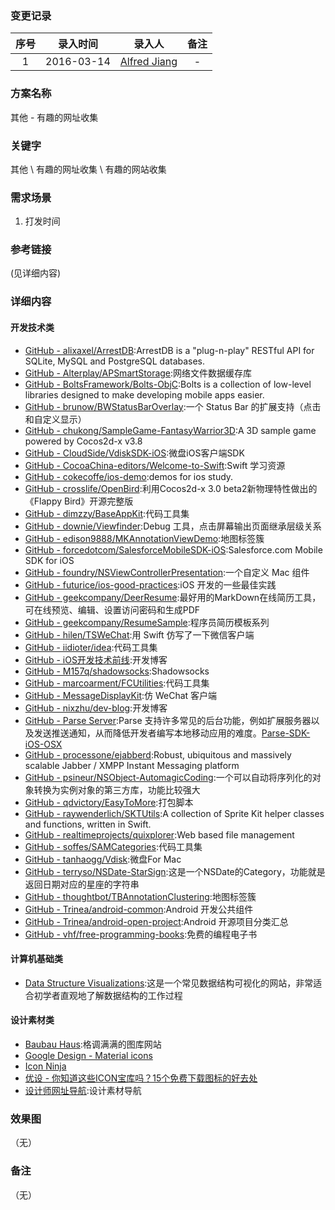 ### 变更记录

| 序号 | 录入时间 | 录入人 | 备注 |
|:--------:|:--------:|:--------:|:--------:|
| 1 | 2016-03-14 | [Alfred Jiang](https://github.com/viktyz) | - |

### 方案名称

其他 - 有趣的网址收集

### 关键字

其他 \ 有趣的网址收集 \ 有趣的网站收集

### 需求场景

1. 打发时间

### 参考链接
(见详细内容)

### 详细内容

#### 开发技术类

* [GitHub - alixaxel/ArrestDB](https://github.com/alixaxel/ArrestDB):ArrestDB is a "plug-n-play" RESTful API for SQLite, MySQL and PostgreSQL databases.
* [GitHub - Alterplay/APSmartStorage](https://github.com/Alterplay/APSmartStorage):网络文件数据缓存库
* [GitHub - BoltsFramework/Bolts-ObjC](https://github.com/BoltsFramework/Bolts-ObjC):Bolts is a collection of low-level libraries designed to make developing mobile apps easier. 
* [GitHub - brunow/BWStatusBarOverlay](https://github.com/brunow/BWStatusBarOverlay):一个 Status Bar 的扩展支持（点击和自定义显示）
* [GitHub - chukong/SampleGame-FantasyWarrior3D](https://github.com/chukong/SampleGame-FantasyWarrior3D):A 3D sample game powered by Cocos2d-x v3.8
* [GitHub - CloudSide/VdiskSDK-iOS](https://github.com/CloudSide/VdiskSDK-iOS):微盘iOS客户端SDK
* [GitHub - CocoaChina-editors/Welcome-to-Swift](https://github.com/CocoaChina-editors/Welcome-to-Swift):Swift 学习资源
* [GitHub - cokecoffe/ios-demo](https://github.com/cokecoffe/ios-demo):demos for ios study.
* [GitHub - crosslife/OpenBird](https://github.com/crosslife/OpenBird):利用Cocos2d-x 3.0 beta2新物理特性做出的《Flappy Bird》开源完整版
* [GitHub - dimzzy/BaseAppKit](https://github.com/dimzzy/BaseAppKit):代码工具集
* [GitHub - downie/Viewfinder](https://github.com/downie/Viewfinder):Debug 工具，点击屏幕输出页面继承层级关系
* [GitHub - edison9888/MKAnnotationViewDemo](https://github.com/edison9888/MKAnnotationViewDemo):地图标签簇
* [GitHub - forcedotcom/SalesforceMobileSDK-iOS](https://github.com/forcedotcom/SalesforceMobileSDK-iOS):Salesforce.com Mobile SDK for iOS
* [GitHub - foundry/NSViewControllerPresentation](https://github.com/foundry/NSViewControllerPresentation):一个自定义 Mac 组件
* [GitHub - futurice/ios-good-practices](https://github.com/futurice/ios-good-practices):iOS 开发的一些最佳实践
* [GitHub - geekcompany/DeerResume](https://github.com/geekcompany/DeerResume):最好用的MarkDown在线简历工具，可在线预览、编辑、设置访问密码和生成PDF
* [GitHub - geekcompany/ResumeSample](https://github.com/geekcompany/ResumeSample):程序员简历模板系列
* [GitHub - hilen/TSWeChat](https://github.com/hilen/TSWeChat):用 Swift 仿写了一下微信客户端
* [GitHub - iidioter/idea](https://github.com/iidioter/idea):代码工具集
* [GitHub - iOS开发技术前线](https://github.com/bboyfeiyu/iOS-tech-frontier):开发博客
* [GitHub - M157q/shadowsocks](https://github.com/M157q/shadowsocks):Shadowsocks
* [GitHub - marcoarment/FCUtilities](https://github.com/marcoarment/FCUtilities):代码工具集
* [GitHub - MessageDisplayKit](https://github.com/xhzengAIB/MessageDisplayKit):仿 WeChat 客户端
* [GitHub - nixzhu/dev-blog](https://github.com/nixzhu/dev-blog):开发博客
* [GitHub - Parse Server](https://parse.com/):Parse 支持许多常见的后台功能，例如扩展服务器以及发送推送通知，从而降低开发者编写本地移动应用的难度。[Parse-SDK-iOS-OSX](https://github.com/ParsePlatform/Parse-SDK-iOS-OSX)
* [GitHub - processone/ejabberd](https://github.com/processone/ejabberd):Robust, ubiquitous and massively scalable Jabber / XMPP Instant Messaging platform
* [GitHub - psineur/NSObject-AutomagicCoding](https://github.com/psineur/NSObject-AutomagicCoding):一个可以自动将序列化的对象转换为实例对象的第三方库，功能比较强大
* [GitHub - qdvictory/EasyToMore](https://github.com/qdvictory/EasyToMore):打包脚本
* [GitHub - raywenderlich/SKTUtils](https://github.com/raywenderlich/SKTUtils):A collection of Sprite Kit helper classes and functions, written in Swift.
* [GitHub - realtimeprojects/quixplorer](https://github.com/realtimeprojects/quixplorer):Web based file management
* [GitHub - soffes/SAMCategories](https://github.com/soffes/SAMCategories):代码工具集
* [GitHub - tanhaogg/Vdisk](https://github.com/tanhaogg/Vdisk):微盘For Mac
* [GitHub - terryso/NSDate-StarSign](https://github.com/terryso/NSDate-StarSign):这是一个NSDate的Category，功能就是返回日期对应的星座的字符串
* [GitHub - thoughtbot/TBAnnotationClustering](https://github.com/thoughtbot/TBAnnotationClustering):地图标签簇
* [GitHub - Trinea/android-common](https://github.com/Trinea/android-common):Android 开发公共组件
* [GitHub - Trinea/android-open-project](https://github.com/Trinea/android-open-project):Android 开源项目分类汇总
* [GitHub - vhf/free-programming-books](https://github.com/vhf/free-programming-books):免费的编程电子书

#### 计算机基础类

* [Data Structure Visualizations](http://www.cs.usfca.edu/~galles/visualization/Algorithms.html):这是一个常见数据结构可视化的网站，非常适合初学者直观地了解数据结构的工作过程

#### 设计素材类

* [Baubau Haus](http://www.baubauhaus.com/page/3):格调满满的图库网站
* [Google Design - Material icons](https://design.google.com/icons/)
* [Icon Ninja](http://www.iconninja.com/)
* [优设 - 你知道这些ICON宝库吗？15个免费下载图标的好去处](http://www.uisdc.com/15-free-icons-download)
* [设计师网址导航](http://hao.uisdc.com/photo/):设计素材导航

### 效果图
（无）

### 备注
（无）
